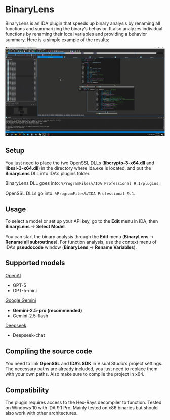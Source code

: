 # BinaryLens
BinaryLens is an IDA plugin that speeds up binary analysis by renaming all functions and summarizing the binary’s behavior. It also analyzes individual functions by renaming their local variables and providing a behavior summary. Here is a simple example of the results:

![](imgs/showcase.gif?raw=true)

## Setup
You just need to place the two OpenSSL DLLs (**libcrypto-3-x64.dll** and **libssl-3-x64.dll**) in the directory where ida.exe is located, and put the **BinaryLens** DLL into IDA’s plugins folder.

BinaryLens DLL goes into: `%ProgramFiles%/IDA Professional 9.1/plugins`.

OpenSSL DLLs go into: `%ProgramFiles%/IDA Professional 9.1`.

## Usage
To select a model or set up your API key, go to the **Edit** menu in IDA, then **BinaryLens** → **Select Model**.

You can start the binary analysis through the **Edit** menu (**BinaryLens** → **Rename all subroutines**). For function analysis, use the context menu of IDA’s **pseudocode** window (**BinaryLens** → **Rename Variables**).

## Supported models
[OpenAI](https://platform.openai.com/docs/models)
- GPT-5
- GPT-5-mini

[Google Gemini](https://ai.google.dev/gemini-api/docs)
- **Gemini-2.5-pro (recommended)**
- Gemini-2.5-flash

[Deepseek](https://api-docs.deepseek.com/quick_start/pricing)
- Deepseek-chat

## Compiling the source code
You need to link **OpenSSL** and **IDA’s SDK** in Visual Studio’s project settings. The necessary paths are already included, you just need to replace them with your own paths. Also make sure to compile the project in x64.

## Compatibility
The plugin requires access to the Hex-Rays decompiler to function.
Tested on Windows 10 with IDA 9.1 Pro. Mainly tested on x86 binaries but should also work with other architectures.
